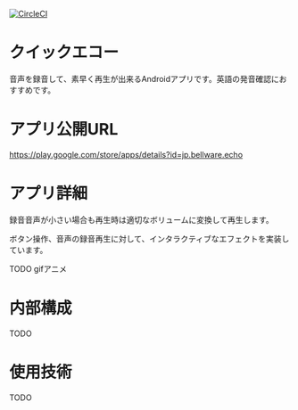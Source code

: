 [![CircleCI](https://circleci.com/gh/tfandkusu/quickecho/tree/master.svg?style=svg)](https://circleci.com/gh/tfandkusu/quickecho/tree/master)

クイックエコー
====
音声を録音して、素早く再生が出来るAndroidアプリです。英語の発音確認におすすめです。

# アプリ公開URL

https://play.google.com/store/apps/details?id=jp.bellware.echo

# アプリ詳細

録音音声が小さい場合も再生時は適切なボリュームに変換して再生します。

ボタン操作、音声の録音再生に対して、インタラクティブなエフェクトを実装しています。

TODO gifアニメ

# 内部構成

TODO

# 使用技術

TODO

